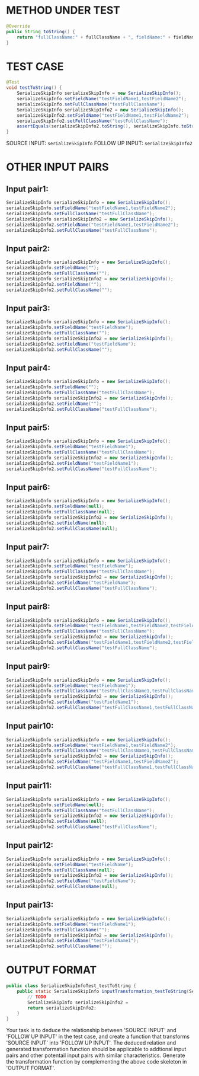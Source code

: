 # METHOD UNDER TEST
```java
@Override
public String toString() {
    return "fullClassName:" + fullClassName + ", fieldName:" + fieldName;
}

```


# TEST CASE
```java
@Test
void testToString() {
    SerializeSkipInfo serializeSkipInfo = new SerializeSkipInfo();
    serializeSkipInfo.setFieldName("testFieldName1,testFieldName2");
    serializeSkipInfo.setFullClassName("testFullClassName");
    SerializeSkipInfo serializeSkipInfo2 = new SerializeSkipInfo();
    serializeSkipInfo2.setFieldName("testFieldName1,testFieldName2");
    serializeSkipInfo2.setFullClassName("testFullClassName");
    assertEquals(serializeSkipInfo2.toString(), serializeSkipInfo.toString());
}

```
SOURCE INPUT: `serializeSkipInfo`
FOLLOW UP INPUT: `serializeSkipInfo2`


# OTHER INPUT PAIRS 
## Input pair1:
```java
SerializeSkipInfo serializeSkipInfo = new SerializeSkipInfo();
serializeSkipInfo.setFieldName("testFieldName1,testFieldName2");
serializeSkipInfo.setFullClassName("testFullClassName");
SerializeSkipInfo serializeSkipInfo2 = new SerializeSkipInfo();
serializeSkipInfo2.setFieldName("testFieldName1,testFieldName2");
serializeSkipInfo2.setFullClassName("testFullClassName");
```

## Input pair2:
```java
SerializeSkipInfo serializeSkipInfo = new SerializeSkipInfo();
serializeSkipInfo.setFieldName("");
serializeSkipInfo.setFullClassName("");
SerializeSkipInfo serializeSkipInfo2 = new SerializeSkipInfo();
serializeSkipInfo2.setFieldName("");
serializeSkipInfo2.setFullClassName("");
```

## Input pair3:
```java
SerializeSkipInfo serializeSkipInfo = new SerializeSkipInfo();
serializeSkipInfo.setFieldName("testFieldName");
serializeSkipInfo.setFullClassName("");
SerializeSkipInfo serializeSkipInfo2 = new SerializeSkipInfo();
serializeSkipInfo2.setFieldName("testFieldName");
serializeSkipInfo2.setFullClassName("");
```

## Input pair4:
```java
SerializeSkipInfo serializeSkipInfo = new SerializeSkipInfo();
serializeSkipInfo.setFieldName("");
serializeSkipInfo.setFullClassName("testFullClassName");
SerializeSkipInfo serializeSkipInfo2 = new SerializeSkipInfo();
serializeSkipInfo2.setFieldName("");
serializeSkipInfo2.setFullClassName("testFullClassName");
```

## Input pair5:
```java
SerializeSkipInfo serializeSkipInfo = new SerializeSkipInfo();
serializeSkipInfo.setFieldName("testFieldName1");
serializeSkipInfo.setFullClassName("testFullClassName");
SerializeSkipInfo serializeSkipInfo2 = new SerializeSkipInfo();
serializeSkipInfo2.setFieldName("testFieldName1");
serializeSkipInfo2.setFullClassName("testFullClassName");
```

## Input pair6:
```java
SerializeSkipInfo serializeSkipInfo = new SerializeSkipInfo();
serializeSkipInfo.setFieldName(null);
serializeSkipInfo.setFullClassName(null);
SerializeSkipInfo serializeSkipInfo2 = new SerializeSkipInfo();
serializeSkipInfo2.setFieldName(null);
serializeSkipInfo2.setFullClassName(null);
```

## Input pair7:
```java
SerializeSkipInfo serializeSkipInfo = new SerializeSkipInfo();
serializeSkipInfo.setFieldName("testFieldName");
serializeSkipInfo.setFullClassName("testFullClassName");
SerializeSkipInfo serializeSkipInfo2 = new SerializeSkipInfo();
serializeSkipInfo2.setFieldName("testFieldName");
serializeSkipInfo2.setFullClassName("testFullClassName");
```

## Input pair8:
```java
SerializeSkipInfo serializeSkipInfo = new SerializeSkipInfo();
serializeSkipInfo.setFieldName("testFieldName1,testFieldName2,testFieldName3");
serializeSkipInfo.setFullClassName("testFullClassName");
SerializeSkipInfo serializeSkipInfo2 = new SerializeSkipInfo();
serializeSkipInfo2.setFieldName("testFieldName1,testFieldName2,testFieldName3");
serializeSkipInfo2.setFullClassName("testFullClassName");
```

## Input pair9:
```java
SerializeSkipInfo serializeSkipInfo = new SerializeSkipInfo();
serializeSkipInfo.setFieldName("testFieldName1");
serializeSkipInfo.setFullClassName("testFullClassName1,testFullClassName2");
SerializeSkipInfo serializeSkipInfo2 = new SerializeSkipInfo();
serializeSkipInfo2.setFieldName("testFieldName1");
serializeSkipInfo2.setFullClassName("testFullClassName1,testFullClassName2");
```

## Input pair10:
```java
SerializeSkipInfo serializeSkipInfo = new SerializeSkipInfo();
serializeSkipInfo.setFieldName("testFieldName1,testFieldName2");
serializeSkipInfo.setFullClassName("testFullClassName1,testFullClassName2");
SerializeSkipInfo serializeSkipInfo2 = new SerializeSkipInfo();
serializeSkipInfo2.setFieldName("testFieldName1,testFieldName2");
serializeSkipInfo2.setFullClassName("testFullClassName1,testFullClassName2");
```

## Input pair11:
```java
SerializeSkipInfo serializeSkipInfo = new SerializeSkipInfo();
serializeSkipInfo.setFieldName(null);
serializeSkipInfo.setFullClassName("testFullClassName");
SerializeSkipInfo serializeSkipInfo2 = new SerializeSkipInfo();
serializeSkipInfo2.setFieldName(null);
serializeSkipInfo2.setFullClassName("testFullClassName");
```

## Input pair12:
```java
SerializeSkipInfo serializeSkipInfo = new SerializeSkipInfo();
serializeSkipInfo.setFieldName("testFieldName");
serializeSkipInfo.setFullClassName(null);
SerializeSkipInfo serializeSkipInfo2 = new SerializeSkipInfo();
serializeSkipInfo2.setFieldName("testFieldName");
serializeSkipInfo2.setFullClassName(null);
```

## Input pair13:
```java
SerializeSkipInfo serializeSkipInfo = new SerializeSkipInfo();
serializeSkipInfo.setFieldName("testFieldName1");
serializeSkipInfo.setFullClassName("");
SerializeSkipInfo serializeSkipInfo2 = new SerializeSkipInfo();
serializeSkipInfo2.setFieldName("testFieldName1");
serializeSkipInfo2.setFullClassName("");
```



# OUTPUT FORMAT
```java
public class SerializeSkipInfoTest_testToString {
    public static SerializeSkipInfo inputTransformation_testToString(SerializeSkipInfo serializeSkipInfo)  {
        // TODO
        SerializeSkipInfo serializeSkipInfo2 = 
		return serializeSkipInfo2;
    }
}
```
Your task is to deduce the relationship between 'SOURCE INPUT' and 'FOLLOW UP INPUT' in the test case, and create a function that transforms 'SOURCE INPUT' into 'FOLLOW UP INPUT'.
The deduced relation and generated transformation function should be applicable to addtional input pairs and other potentail input pairs with similar characteristics.
Generate the transformation function by complementing the above code skeleton in 'OUTPUT FORMAT'.